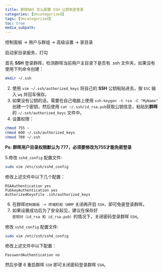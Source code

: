 ```yaml
---
title: 群晖NAS 怎么配置 SSH 公钥免密登录
categories: [Uncategorized]
tags: [Uncategorized]
toc: true
media_subpath: 
---
```


控制面板 -> 用户与群组 -> 高级设置 -> 家目录

启动家目录服务，打勾

首先 **SSH** 登录群晖，检测群晖当前用户主目录下是否有 .ssh 文件夹，如果没有使用下列命令创建：

```bash
mkdir ~/.ssh
```

2. 使用 `vim ~/.ssh/authorized_keys` 将自己的 **SSH** 公钥粘贴进去，按 `ESC` 输入 `wq` 并回车保存。
3. 如果没有公钥的话，需要在自己电脑上使用 `ssh-keygen -t rsa -C "MyName"` 创建一个密钥，然后使用 `cat ~/.ssh/id_rsa.pub`获取公钥信息，粘贴到**群晖**的 `~/.ssh/authorized_keys` 文件中。
4. 设置权限：

```bash
chmod 755 ~
chmod 600 ~/.ssh/authorized_keys
chmod 700 ~/.ssh
```

**Ps: 群晖用户目录权限默认为 777，必须要修改为755才能免密登录**

5.修改 `sshd_config` 配置文件:

```bash
sudo vim /etc/ssh/sshd_config
```

修改上述文件中以下几个配置：

```text
RSAAuthentication yes
PubkeyAuthentication yes
AuthorizedKeysFile .ssh/authorized_keys
```

6. 在群晖`控制面板 -> 终端机和 SNMP` 关闭再开启 `SSH`，即可免密登录群晖。
7. 如果设置成功后为了安全起见，建议在保存好 `密钥对（id_rsa 和 id_rsa.pub）`的情况下，关闭密码登录群晖 `SSH`。

修改 `sshd_config` 配置文件:

```bash
sudo vim /etc/ssh/sshd_config
```

修改上述文件中以下配置：

```text
PasswordAuthentication no
```

然后步骤 6 重启群晖 `SSH` 即可关闭密码登录群晖 `SSH`。